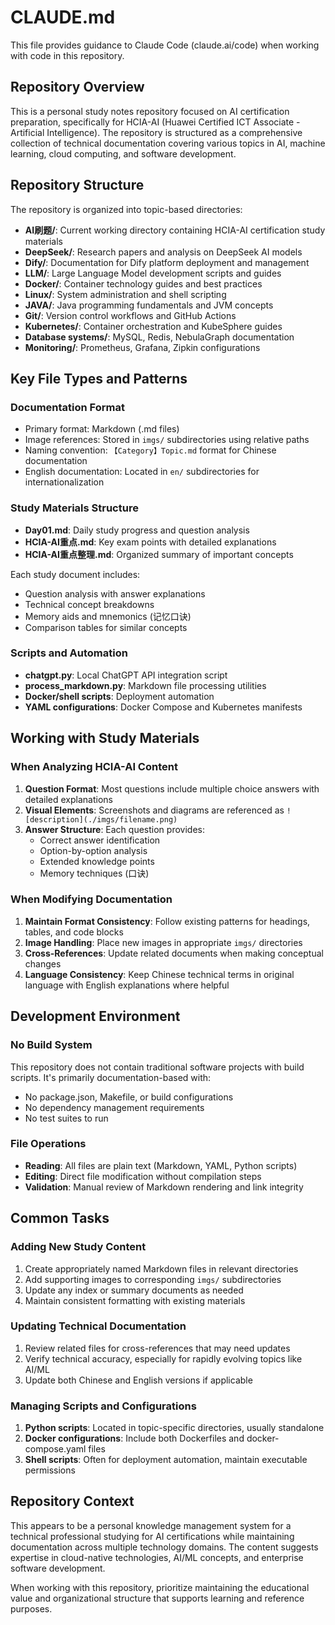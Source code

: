 # CLAUDE.md

This file provides guidance to Claude Code (claude.ai/code) when working with code in this repository.

## Repository Overview

This is a personal study notes repository focused on AI certification preparation, specifically for HCIA-AI (Huawei Certified ICT Associate - Artificial Intelligence). The repository is structured as a comprehensive collection of technical documentation covering various topics in AI, machine learning, cloud computing, and software development.

## Repository Structure

The repository is organized into topic-based directories:

- **AI刷题/**: Current working directory containing HCIA-AI certification study materials
- **DeepSeek/**: Research papers and analysis on DeepSeek AI models
- **Dify/**: Documentation for Dify platform deployment and management
- **LLM/**: Large Language Model development scripts and guides
- **Docker/**: Container technology guides and best practices
- **Linux/**: System administration and shell scripting
- **JAVA/**: Java programming fundamentals and JVM concepts
- **Git/**: Version control workflows and GitHub Actions
- **Kubernetes/**: Container orchestration and KubeSphere guides
- **Database systems/**: MySQL, Redis, NebulaGraph documentation
- **Monitoring/**: Prometheus, Grafana, Zipkin configurations

## Key File Types and Patterns

### Documentation Format
- Primary format: Markdown (.md files)
- Image references: Stored in `imgs/` subdirectories using relative paths
- Naming convention: `【Category】Topic.md` format for Chinese documentation
- English documentation: Located in `en/` subdirectories for internationalization

### Study Materials Structure
- **Day01.md**: Daily study progress and question analysis
- **HCIA-AI重点.md**: Key exam points with detailed explanations
- **HCIA-AI重点整理.md**: Organized summary of important concepts

Each study document includes:
- Question analysis with answer explanations
- Technical concept breakdowns
- Memory aids and mnemonics (记忆口诀)
- Comparison tables for similar concepts

### Scripts and Automation
- **chatgpt.py**: Local ChatGPT API integration script
- **process_markdown.py**: Markdown file processing utilities
- **Docker/shell scripts**: Deployment automation
- **YAML configurations**: Docker Compose and Kubernetes manifests

## Working with Study Materials

### When Analyzing HCIA-AI Content
1. **Question Format**: Most questions include multiple choice answers with detailed explanations
2. **Visual Elements**: Screenshots and diagrams are referenced as `![description](./imgs/filename.png)`
3. **Answer Structure**: Each question provides:
   - Correct answer identification
   - Option-by-option analysis
   - Extended knowledge points
   - Memory techniques (口诀)

### When Modifying Documentation
1. **Maintain Format Consistency**: Follow existing patterns for headings, tables, and code blocks
2. **Image Handling**: Place new images in appropriate `imgs/` directories
3. **Cross-References**: Update related documents when making conceptual changes
4. **Language Consistency**: Keep Chinese technical terms in original language with English explanations where helpful

## Development Environment

### No Build System
This repository does not contain traditional software projects with build scripts. It's primarily documentation-based with:
- No package.json, Makefile, or build configurations
- No dependency management requirements
- No test suites to run

### File Operations
- **Reading**: All files are plain text (Markdown, YAML, Python scripts)
- **Editing**: Direct file modification without compilation steps
- **Validation**: Manual review of Markdown rendering and link integrity

## Common Tasks

### Adding New Study Content
1. Create appropriately named Markdown files in relevant directories
2. Add supporting images to corresponding `imgs/` subdirectories
3. Update any index or summary documents as needed
4. Maintain consistent formatting with existing materials

### Updating Technical Documentation
1. Review related files for cross-references that may need updates
2. Verify technical accuracy, especially for rapidly evolving topics like AI/ML
3. Update both Chinese and English versions if applicable

### Managing Scripts and Configurations
1. **Python scripts**: Located in topic-specific directories, usually standalone
2. **Docker configurations**: Include both Dockerfiles and docker-compose.yaml files
3. **Shell scripts**: Often for deployment automation, maintain executable permissions

## Repository Context

This appears to be a personal knowledge management system for a technical professional studying for AI certifications while maintaining documentation across multiple technology domains. The content suggests expertise in cloud-native technologies, AI/ML concepts, and enterprise software development.

When working with this repository, prioritize maintaining the educational value and organizational structure that supports learning and reference purposes.